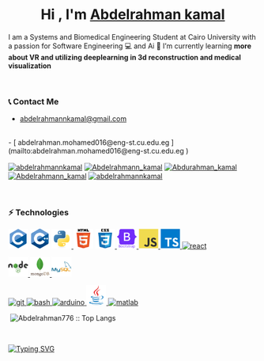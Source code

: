 <div align="center">
<!--   <img  width="900"src="https://64.media.tumblr.com/2d0af9c90d1b1107313cc20bda01548a/tumblr_outwxnanpp1u79o2lo1_1280.gifv" alt="progstranaut" /> -->
</div>
<h1 align="center" >Hi , I'm <a href="https://www.linkedin.com/in/abdelrahmannkamal/"> Abdelrahman kamal </a></h1>
<h4>
</h4>
<!-- <img align="right"  src="https://64.media.tumblr.com/802878aa9fbddcabf80a9dc6018b8a87/tumblr_o52t38vsJU1uqrdeoo1_400.gifv"/> -->

<!--- 📬 Currently open for an `An Intern` or a new `Job Opportunity` :blush: [My Resume]()  -->
I am a Systems and Biomedical Engineering Student at Cairo University with a passion for  Software Engineering 💻 and Ai
🌱 I’m currently learning **more about VR  and utilizing deeplearning in 3d reconstruction and medical visualization**
<!-- - 💬 Ask me about **C++, Python, JS,  Angular, Data Structures, Algorithms**-->
<!-- - 😎 Always learning new things -->
<!-- - ✋ How to reach me -->
 <br/>
 
### 📞 Contact Me

- [abdelrahmannkamal@gmail.com ](mailto:abdelrahmannkamal@gmail.com )
 
 <br/>
 - [ abdelrahman.mohamed016@eng-st.cu.edu.eg ](mailto:abdelrahman.mohamed016@eng-st.cu.edu.eg )
  <br/>

<a href="https://linkedin.com/in/abdelrahmannkamal" target="blank"><img align="center" src="https://raw.githubusercontent.com/rahuldkjain/github-profile-readme-generator/master/src/images/icons/Social/linked-in-alt.svg" alt="abdelrahmannkamal" height="30" width="40" /></a>
   <a href="https://www.facebook.com/profile.php?id=100076965666386" target="blank"><img align="center" src="https://raw.githubusercontent.com/rahuldkjain/github-profile-readme-generator/master/src/images/icons/Social/facebook.svg" alt="Abdelrahmann_kamal" height="30" width="40" /></a>
<a href="https://www.hackerrank.com/Abdurahman_kamal" target="blank"><img align="center" src="https://raw.githubusercontent.com/rahuldkjain/github-profile-readme-generator/master/src/images/icons/Social/hackerrank.svg" alt="Abdurahman_kamal" height="30" width="40" /></a>
<a href="https://codeforces.com/profile/Abdelrahmann_kamal" target="blank"><img align="center" src="https://raw.githubusercontent.com/rahuldkjain/github-profile-readme-generator/master/src/images/icons/Social/codeforces.svg" alt="Abdelrahmann_kamal" height="30" width="40" /></a>
<a href="https://www.leetcode.com/abdelrahmannkamal" target="blank"><img align="center" src="https://raw.githubusercontent.com/rahuldkjain/github-profile-readme-generator/master/src/images/icons/Social/leet-code.svg" alt="abdelrahmannkamal" height="30" width="40" /></a>
</p>

   
   
   
 </br>
<!-- <h3 align="left">Languages and Tools <img  align="center"width="30" alt="tools"   src="https://camo.githubusercontent.com/beb64ff21c883e318e4f5db5231c2ba4175705bea1c9249e82a41ab375db4f75/68747470733a2f2f6d65646961322e67697068792e636f6d2f6d656469612f51737347456d706b79454f684243623765312f67697068792e6769663f6369643d656366303565343761306e336769316266716e74716d6f62386739616964316f796a327772336473336d67373030626c267269643d67697068792e676966" /></h3> -->

### ⚡ Technologies

<p align="left">  <img src="https://raw.githubusercontent.com/devicons/devicon/master/icons/c/c-original.svg" alt="c" width="40" height="40"/> </a> <a href="https://www.w3schools.com/cpp/" target="_blank" rel="noreferrer"> <img src="https://raw.githubusercontent.com/devicons/devicon/master/icons/cplusplus/cplusplus-original.svg" alt="cplusplus" width="40" height="40"/></a>
 <a href="https://www.python.org" target="_blank" rel="noreferrer"> <img src="https://raw.githubusercontent.com/devicons/devicon/master/icons/python/python-original.svg" alt="python" width="40" height="40"/> </a>
  <img src="https://raw.githubusercontent.com/devicons/devicon/master/icons/html5/html5-original-wordmark.svg" alt="html5" width="40" height="40"/> </a>
   <a href="https://www.w3schools.com/css/" target="_blank" rel="noreferrer"> <img src="https://raw.githubusercontent.com/devicons/devicon/master/icons/css3/css3-original-wordmark.svg" alt="css3" width="40" height="40"/> </a> 
    <a href="https://getbootstrap.com" target="_blank" rel="noreferrer"> <img src="https://raw.githubusercontent.com/devicons/devicon/master/icons/bootstrap/bootstrap-plain-wordmark.svg" alt="bootstrap" width="40" height="40"/> </a>
   <a href="https://developer.mozilla.org/en-US/docs/Web/JavaScript" target="_blank" rel="noreferrer"> <img src="https://raw.githubusercontent.com/devicons/devicon/master/icons/javascript/javascript-original.svg" alt="javascript" width="40" height="40"/> </a>
  <a href="https://www.typescriptlang.org/" target="_blank" rel="noreferrer"> <img src="https://raw.githubusercontent.com/devicons/devicon/master/icons/typescript/typescript-original.svg" alt="typescript" width="40" height="40"/> </a>
   <a href="https://reactjs.org/" target="_blank" rel="noreferrer"> <img src="https://github.com/user-attachments/assets/4dfae6fa-42ba-4248-a25e-66666b4f7f13" alt="react" width="40" height="40"/> </a>

   
   
  <!-- <a href="https://flask.palletsprojects.com/" target="_blank" rel="noreferrer"> <img src="https://www.vectorlogo.zone/logos/pocoo_flask/pocoo_flask-icon.svg" alt="flask" width="40" height="40"/> </a> -->
  <a href="https://nodejs.org" target="_blank" rel="noreferrer"> <img src="https://raw.githubusercontent.com/devicons/devicon/master/icons/nodejs/nodejs-original-wordmark.svg" alt="nodejs" width="40" height="40"/> </a>
   <a href="https://www.mongodb.com/" target="_blank" rel="noreferrer"> <img src="https://raw.githubusercontent.com/devicons/devicon/master/icons/mongodb/mongodb-original-wordmark.svg" alt="mongodb" width="40" height="40"/> </a>
  <a href="https://www.mysql.com/" target="_blank" rel="noreferrer"> <img src="https://raw.githubusercontent.com/devicons/devicon/master/icons/mysql/mysql-original-wordmark.svg" alt="mysql" width="40" height="40"/> </a>

<!--   <a href="https://vuejs.org/" target="_blank" rel="noreferrer"> <img src="https://raw.githubusercontent.com/devicons/devicon/master/icons/vuejs/vuejs-original-wordmark.svg" alt="vuejs" width="40" height="40"/> </a> 
   
   <a href="https://expressjs.com" target="_blank" rel="noreferrer"> <img src="https://raw.githubusercontent.com/devicons/devicon/master/icons/express/express-original-wordmark.svg" alt="express" width="40" height="40"/> </a>  -->
<!--   
  <a href="https://aws.amazon.com" target="_blank" rel="noreferrer"> <img src="https://raw.githubusercontent.com/devicons/devicon/master/icons/amazonwebservices/amazonwebservices-original-wordmark.svg" alt="aws" width="40" height="40"/> </a>
   <a href="https://www.cprogramming.com/" target="_blank" rel="noreferrer"> </a><a href="https://www.docker.com/" target="_blank" rel="noreferrer"> <img src="https://raw.githubusercontent.com/devicons/devicon/master/icons/docker/docker-original-wordmark.svg" alt="docker" width="40" height="40"/> </a> -->
   
   <a href="https://git-scm.com/" target="_blank" rel="noreferrer"> <img src="https://www.vectorlogo.zone/logos/git-scm/git-scm-icon.svg" alt="git" width="40" height="40"/> </a> 
  <a href="https://www.gnu.org/software/bash/" target="_blank" rel="noreferrer"> <img src="https://www.vectorlogo.zone/logos/gnu_bash/gnu_bash-icon.svg" alt="bash" width="40" height="40"/> </a>
  <a href="https://www.arduino.cc/" target="_blank" rel="noreferrer"> <img src="https://cdn.worldvectorlogo.com/logos/arduino-1.svg" alt="arduino" width="40" height="40"/></a><a href="https://www.w3.org/html/" target="_blank" rel="noreferrer"> <a href="https://www.java.com" target="_blank" rel="noreferrer"> <img src="https://raw.githubusercontent.com/devicons/devicon/master/icons/java/java-original.svg" alt="java" width="40" height="40"/> </a><a href="https://www.mathworks.com/" target="_blank" rel="noreferrer"> <img src="https://upload.wikimedia.org/wikipedia/commons/2/21/Matlab_Logo.png" alt="matlab" width="40" height="40"/> </a>
 <br/>
  
  
  
<p>&nbsp;<img align="center" src="https://github-readme-stats.vercel.app/api/top-langs/?username=Abdelrahman776&langs_count=9&theme=tokyonight&layout=compact" alt="Abdelrahman776 :: Top Langs" /></p>
<!--
<p>&nbsp;<img align="center" src="https://github-readme-stats.vercel.app/api?username=Abdelrahman776&show_icons=true&locale=en&theme=tokyonight" alt="Abdelrahman776" /></p>

<p>&nbsp;<img align="center" src="https://github-readme-streak-stats.herokuapp.com/?user=Abdelrahman776&theme=tokyonight" alt="Abdelrahman776" /></p>-->
 <br/>
  
    
  <a href="https://git.io/typing-svg"><img src="https://readme-typing-svg.herokuapp.com?font=Fira+Code&weight=500&size=34&pause=950&color=B12EB3&center=true&width=455&lines=Thanks+for+visiting+me" alt="Typing SVG" /></a>
  
<!--   <div align="center">
  </div> -->
<!-- <img height="120" alt="Thanks for visiting me" width="100%" src="https://raw.githubusercontent.com/BrunnerLivio/brunnerlivio/master/images/marquee.svg" />
<br />

![Visitor Count](https://profile-counter.glitch.me/Abdelrahman776/count.svg)
   -->

